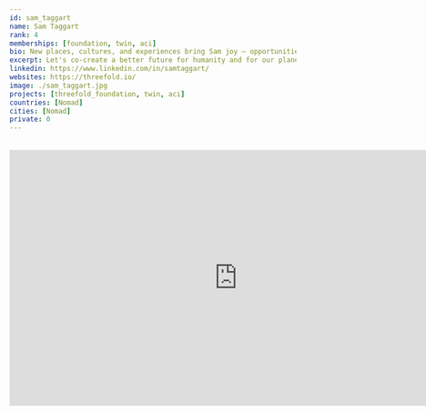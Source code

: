 ```yaml
---
id: sam_taggart
name: Sam Taggart
rank: 4
memberships: [foundation, twin, aci]
bio: New places, cultures, and experiences bring Sam joy – opportunities to learn, evolve, & open his mind. Having been exposed to many corners of the world, he is inspired by the beauty of our differences, & humbled by the similarities of our desires. Sam is a community builder & is driven to help grow this global effort to bring positive and impactful change to our planet.
excerpt: Let's co-create a better future for humanity and for our planet.
linkedin: https://www.linkedin.com/in/samtaggart/
websites: https://threefold.io/
image: ./sam_taggart.jpg
projects: [threefold_foundation, twin, aci]
countries: [Nomad]
cities: [Nomad]
private: 0
---
```


<BR>

<iframe src="https://player.vimeo.com/video/412746824" width="800" height="450" frameborder="0" allow="autoplay; fullscreen" allowfullscreen></iframe>

<BR>




